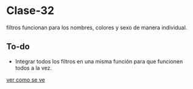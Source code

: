 # Clase-32


 filtros funcionan para los nombres, colores y sexo de manera individual.
 
 ## To-do
   * Integrar todos los filtros en una misma función para que funcionen todos a la vez.
   
   
   [ver como se ve](https://rosalybt.github.io/Clase-32/)

